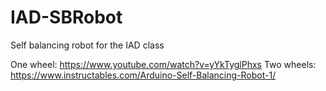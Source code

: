 # IAD-SBRobot
Self balancing robot for the IAD class

One wheel: https://www.youtube.com/watch?v=yYkTyglPhxs
Two wheels: https://www.instructables.com/Arduino-Self-Balancing-Robot-1/

